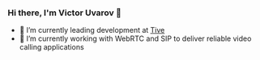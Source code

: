 ### Hi there, I'm Victor Uvarov 👋

- 🔭 I’m currently leading development at [Tive](https://www.tivetechnology.com/)
- 🌱 I’m currently working with WebRTC and SIP to deliver reliable video calling applications

<!--
**VictorUvarov/victoruvarov** is a ✨ _special_ ✨ repository because its `README.md` (this file) appears on your GitHub profile.

Here are some ideas to get you started:

- 🔭 I’m currently working on ...
- 🌱 I’m currently learning ...
- 👯 I’m looking to collaborate on ...
- 🤔 I’m looking for help with ...
- 💬 Ask me about ...
- 📫 How to reach me: ...
- 😄 Pronouns: ...
- ⚡ Fun fact: ...
-->
